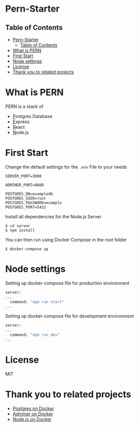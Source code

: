 # Pern-Starter

## Table of Contents

- [Pern-Starter](#pern-starter)
  - [Table of Contents](#table-of-contents)
- [What is PERN](#what-is-pern)
- [First Start](#first-start)
- [Node settings](#node-settings)
- [License](#license)
- [Thank you to related projects](#thank-you-to-related-projects)

# What is PERN

PERN is a stack of

- <ins>P</ins>ostgres Database
- <ins>E</ins>xpress
- <ins>R</ins>eact
- <ins>N</ins>ode.js

# First Start

Change the default settings for the `.env` File to your needs

```
SERVER_PORT=3000

ADMINER_PORT=8080

POSTGRES_DB=exampledb
POSTGRES_USER=root
POSTGRES_PASSWORD=example
POSTGRES_PORT=5432
```

Install all dependencies for the Node.js Server

```console
$ cd server
$ npm install
```

You can then run using Docker Compose in the root folder

```console
$ docker-compose up
```

# Node settings

Setting up docker-compose file for production environment
```dockerfile
server:
...
  command: "npm run start"
...
```

Setting up docker-compose file for development environment
```dockerfile
server:
...
  command: "npm run dev"
...
```

# License

MIT

# Thank you to related projects

- [Postgres on Docker](https://hub.docker.com/_/postgres)
- [Adminer on Docker](https://hub.docker.com/_/adminer)
- [Node.js on Docker](https://github.com/nodejs/docker-node)